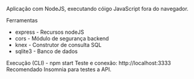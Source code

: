 Aplicação com NodeJS, executando cóigo JavaScript fora do navegador.

Ferramentas
  * express - Recursos nodeJS
  * cors - Módulo de segurança backend
  * knex - Construtor de consulta SQL
  * sqlite3 - Banco de dados

Execução (CLI) - npm start
Teste e conexão: http://localhost:3333 
Recomendado Insomnia para testes a API.

